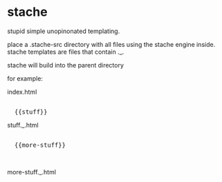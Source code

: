 stache
======

stupid simple unopinonated templating.

place a .stache-src directory with all files using the stache engine inside.
stache templates are files that contain ._.

stache will build into the parent directory

for example:

index.html
<pre>
  <!DOCTYPE html>
  {{stuff}}
</pre>
  
stuff._.html
<pre>
  <head>
  {{more-stuff}}
  </head>
  <body></body>
</pre>
  
more-stuff._.html
<pre>
  <script>alert('hello world');</script>
</pre>
